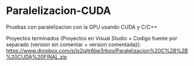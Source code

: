 Paralelizacion-CUDA
===================

Pruebas con paralelizacion con la GPU usando CUDA y C/C++

Proyectos terminados (Proyectos en Visual Studio + Codigo fuente por separado (version sin comentar + version comentada)):
https://www.dropbox.com/s/lx2qjtr6be3rbpv/Paralelizacion%20C%2B%2B%20CUDA%20FINAL.zip
